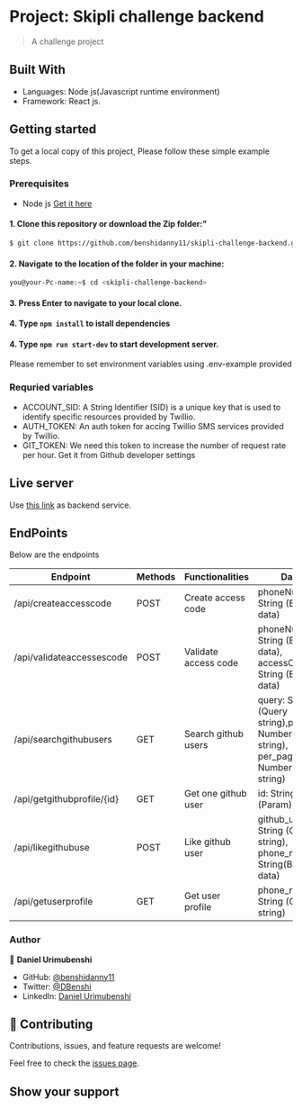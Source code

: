 # Project: Skipli challenge backend
> A challenge project
## Built With
- Languages: Node js(Javascript runtime environment)
- Framework: React js.

## Getting started
To get a local copy of this project, Please follow these simple example steps.
### Prerequisites
- Node js [Get it here](https://nodejs.org/en/)

#### 1. Clone this repository or download the Zip folder:"

```bash command
$ git clone https://github.com/benshidanny11/skipli-challenge-backend.git
```
#### 2. Navigate to the location of the folder in your machine:
```bash command
you@your-Pc-name:~$ cd <skipli-challenge-backend>
```
#### 3. Press Enter to navigate to your local clone.

#### 4. Type `npm install` to istall dependencies 

#### 4. Type `npm run start-dev` to start development server.

Please remember to set environment variables using .env-example provided

### Requried variables
 
- ACCOUNT_SID: A String Identifier (SID) is a unique key that is used to identify specific resources provided by Twillio.
- AUTH_TOKEN: An auth token for accing Twillio SMS services provided by Twillio.
- GIT_TOKEN: We need this token to increase the number of request rate per hour. Get it from Github developer settings

## Live server

Use [this link](https://skiplibackend.herokuapp.com/) as backend service. 

## EndPoints

Below are the endpoints
 

| **Endpoint**               | **Methods**   | **Functionalities**    |**Data**                        |
| ---------------------------|---------------|------------------------|--------------------------------|
|/api/createaccesscode       | POST          | Create access code     |phoneNumber: String (Body data) |
|/api/validateaccessescode   | POST          | Validate access code   |phoneNumber: String (Body data), accessCode: String (Body data)| 
|/api/searchgithubusers      | GET           | Search github users    |query: String (Query string),page: Number (Query string), per_page:  Number (Query string)     |
|/api/getgithubprofile/{id}  | GET           | Get one github user    |id: String (Param)|
|/api/likegithubuse          | POST          | Like github user       |github_user_id: String (Query string), phone_number: String(Body data)|
|/api/getuserprofile         | GET           | Get user profile       |phone_number: String (Query string)


### Author

👤 **Daniel Urimubenshi**

- GitHub: [@benshidanny11](https://github.com/bensidanny11)
- Twitter: [@DBenshi](https://twitter.com/DBenshi)
- LinkedIn: [Daniel Urimubenshi](https://www.linkedin.com/in/danielurimubenshi/)

## 🤝 Contributing

Contributions, issues, and feature requests are welcome!

Feel free to check the [issues page](../../issues/).

## Show your support